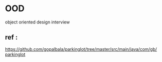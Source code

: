 # OOD
object oriented design interview

## ref : 
https://github.com/gopalbala/parkinglot/tree/master/src/main/java/com/gb/parkinglot
